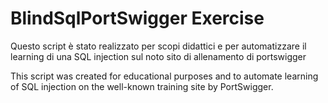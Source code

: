 # BlindSqlPortSwigger Exercise
Questo script è stato realizzato per scopi didattici e per automatizzare il learning di una SQL injection sul noto sito di allenamento di portswigger

This script was created for educational purposes and to automate learning of SQL injection on the well-known training site by PortSwigger.

